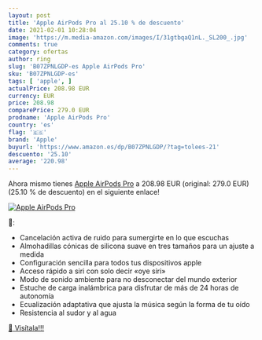 ```yaml
---
layout: post
title: 'Apple AirPods Pro al 25.10 % de descuento'
date: 2021-02-01 10:28:04
image: 'https://m.media-amazon.com/images/I/31gtbqaQ1nL._SL200_.jpg'
comments: true
category: ofertas
author: ring
slug: 'B07ZPNLGDP-es Apple AirPods Pro'
sku: 'B07ZPNLGDP-es'
tags: [ 'apple', ]
actualPrice: 208.98 EUR
currency: EUR
price: 208.98
comparePrice: 279.0 EUR
prodname: 'Apple AirPods Pro'
country: 'es'
flag: '🇪🇸'
brand: 'Apple'
buyurl: 'https://www.amazon.es/dp/B07ZPNLGDP/?tag=tolees-21'
descuento: '25.10'
average: '220.98'
---
```


Ahora mismo tienes [Apple AirPods Pro](https://www.amazon.es/dp/B07ZPNLGDP/?tag=tolees-21) a 208.98 EUR (original: 279.0 EUR) (25.10 %  de descuento) en el siguiente enlace!

[![Apple AirPods Pro](https://m.media-amazon.com/images/I/31gtbqaQ1nL._SL200_.jpg)](https://www.amazon.es/dp/B07ZPNLGDP/?tag=tolees-21)

🔎:

- Cancelación activa de ruido para sumergirte en lo que escuchas
- Almohadillas cónicas de silicona suave en tres tamaños para un ajuste a medida
- Configuración sencilla para todos tus dispositivos apple
- Acceso rápido a siri con solo decir «oye siri»
- Modo de sonido ambiente para no desconectar del mundo exterior
- Estuche de carga inalámbrica para disfrutar de más de 24 horas de autonomía
- Ecualización adaptativa que ajusta la música según la forma de tu oído
- Resistencia al sudor y al agua

[🛒 Visítala!!!](https://www.amazon.es/dp/B07ZPNLGDP/?tag=tolees-21)
